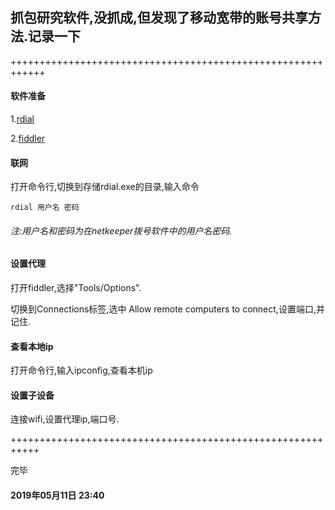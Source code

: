 ## 抓包研究软件,没抓成,但发现了移动宽带的账号共享方法.记录一下
++++++++++++++++++++++++++++++++++++++++++++++++++++++++++++
#### 软件准备
1.[rdial](https://github.com/purpleroc/Rdial/blob/master/Release/rdial.exe)

2.[fiddler](https://www.telerik.com/download/fiddler)
#### 联网
打开命令行,切换到存储rdial.exe的目录,输入命令
```shell
rdial 用户名 密码
```
###### 注:用户名和密码为在netkeeper拨号软件中的用户名密码.
#### 设置代理
打开fiddler,选择"Tools/Options".

切换到Connections标签,选中 Allow remote computers to connect,设置端口,并记住.
#### 查看本地ip
打开命令行,输入ipconfig,查看本机ip
#### 设置子设备
连接wifi,设置代理ip,端口号.

+++++++++++++++++++++++++++++++++++++++++++++++++++++++++++

完毕
#### 2019年05月11日 23:40
